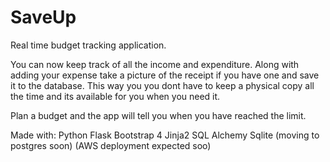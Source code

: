 # SaveUp
Real time budget tracking application. 

You can now keep track of all the income and expenditure. Along with adding your expense take a picture of the receipt if you have one and save it to the database. This way you you dont have to keep a physical copy all the time and its available for you when you need it. 

Plan a budget and the app will tell you when you have reached the limit.

Made with:
Python
Flask
Bootstrap 4
Jinja2
SQL Alchemy
Sqlite (moving to postgres soon)
(AWS deployment expected soo)
